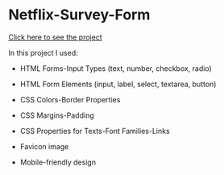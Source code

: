 # Netflix-Survey-Form
[Click here to see the project](https://mehmetcakir1.github.io/Netflix-Survey-Form/)

In this project I used:

* HTML Forms-Input Types (text, number, checkbox, radio)

* HTML Form Elements (input, label, select, textarea, button)

* CSS Colors-Border Properties

* CSS Margins-Padding

* CSS Properties for Texts-Font Families-Links

* Favicon image

* Mobile-friendly design
